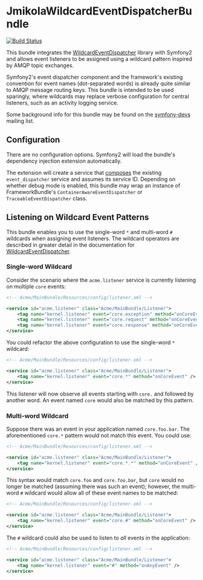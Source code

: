 # JmikolaWildcardEventDispatcherBundle

[![Build Status](https://travis-ci.org/jmikola/JmikolaWildcardEventDispatcherBundle.png?branch=master)](https://travis-ci.org/jmikola/JmikolaWildcardEventDispatcherBundle)

This bundle integrates the [WildcardEventDispatcher][] library with Symfony2 and
allows event listeners to be assigned using a wildcard pattern inspired by
AMQP topic exchanges.

Symfony2's event dispatcher component and the framework's existing convention
for event names (dot-separated words) is already quite similar to AMQP message
routing keys. This bundle is intended to be used sparingly, where wildcards may
replace verbose configuration for central listeners, such as an activity logging
service.

Some background info for this bundle may be found on the [symfony-devs][]
mailing list.

  [WildcardEventDispatcher]: https://github.com/jmikola/WildcardEventDispatcher
  [symfony-devs]: https://groups.google.com/d/topic/symfony-devs/GWeOTMfKg9s/discussion

## Configuration

There are no configuration options. Symfony2 will load the bundle's dependency
injection extension automatically.

The extension will create a service that [composes][] the existing
`event_dispatcher` service and assumes its service ID. Depending on whether
debug mode is enabled, this bundle may wrap an instance of FrameworkBundle's
`ContainerAwareEventDispatcher` or `TraceableEventDispatcher` class.

  [composes]: http://en.wikipedia.org/wiki/Object_composition

## Listening on Wildcard Event Patterns ##

This bundle enables you to use the single-word `*` and multi-word `#` wildcards
when assigning event listeners. The wildcard operators are described in greater
detail in the documentation for [WildcardEventDispatcher][].

### Single-word Wildcard ###

Consider the scenario where the `acme.listener` service is currently listening
on multiple `core` events:

```xml
<!-- Acme/MainBundle/Resources/config/listener.xml -->

<service id="acme.listener" class="Acme/MainBundle/Listener">
    <tag name="kernel.listener" event="core.exception" method="onCoreEvent" />
    <tag name="kernel.listener" event="core.request" method="onCoreEvent" />
    <tag name="kernel.listener" event="core.response" method="onCoreEvent" />
</service>
```

You could refactor the above configuration to use the single-word `*` wildcard:

```xml
<!-- Acme/MainBundle/Resources/config/listener.xml -->

<service id="acme.listener" class="Acme/MainBundle/Listener">
    <tag name="kernel.listener" event="core.*" method="onCoreEvent" />
</service>
```

This listener will now observe all events starting with `core.` and followed by
another word. An event named `core` would also be matched by this pattern.

### Multi-word Wildcard ###

Suppose there was an event in your application named `core.foo.bar`. The
aforementioned `core.*` pattern would not match this event. You could use:

```xml
<!-- Acme/MainBundle/Resources/config/listener.xml -->

<service id="acme.listener" class="Acme/MainBundle/Listener">
    <tag name="kernel.listener" event="core.*.*" method="onCoreEvent" />
</service>
```

This syntax would match `core.foo` and `core.foo.bar`, but `core` would no
longer be matched (assuming there was such an event); however, the multi-word
`#` wildcard would allow all of these event names to be matched:

``` xml
<!-- Acme/MainBundle/Resources/config/listener.xml -->

<service id="acme.listener" class="Acme/MainBundle/Listener">
    <tag name="kernel.listener" event="core.#" method="onCoreEvent" />
</service>
```

The `#` wildcard could also be used to listen to _all_ events in the
application:

``` xml
<!-- Acme/MainBundle/Resources/config/listener.xml -->

<service id="acme.listener" class="Acme/MainBundle/Listener">
    <tag name="kernel.listener" event="#" method="onAnyEvent" />
</service>
```
